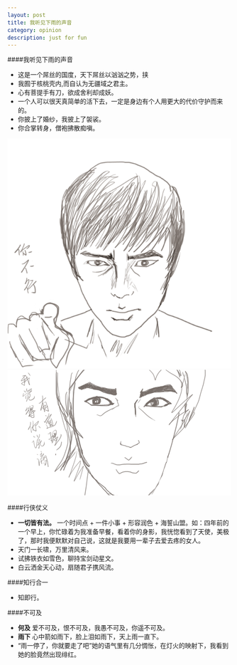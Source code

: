 ```yaml
---
layout: post
title: 我听见下雨的声音
category: opinion
description: just for fun
---
```


####我听见下雨的声音
* 这是一个屌丝的国度，天下屌丝以汹汹之势，挟
* 我囿于核桃壳内,而自认为无疆域之君主。
* 心有菩提手有刀，欲成舍利却成妖。
* 一个人可以很天真简单的活下去，一定是身边有个人用更大的代价守护而来的。
* 你披上了婚纱，我披上了袈裟。
* 你合掌转身，僧袍拂散痴嗔。
<div id="transform1">
<div class="inner">
<img src="/images/forfun/nibuxin.gif" alt="Nature">
<img src="/images/forfun/niyoudaoli.gif" alt="Nature">
</div>
</div>

####行侠仗义
* **一切皆有法。** 一个时间点 + 一件小事 + 形容润色 + 海誓山盟。如：四年前的一个早上，你忙碌着为我准备早餐，看着你的身影，我恍惚看到了天使，美极了，那时我便默默对自己说，这就是我要用一辈子去爱去疼的女人。
* 天门一长啸，万里清风来。
* 试拂铁衣如雪色，聊持宝剑动星文。
* 白云洒金天心动，扇随君子携风流。

####知行合一
* 知即行。


####不可及
* **何及** 爱不可及，恨不可及，我愚不可及，你遥不可及。
* **雨下** 心中箭如雨下，脸上泪如雨下，天上雨一直下。
* “雨一停了，你就要走了吧”她的语气里有几分惆怅，在灯火的映射下，我看到她的脸竟然出现绯红。



[Courage]:    http://www.douban.com/note/218498393/  "Courage"